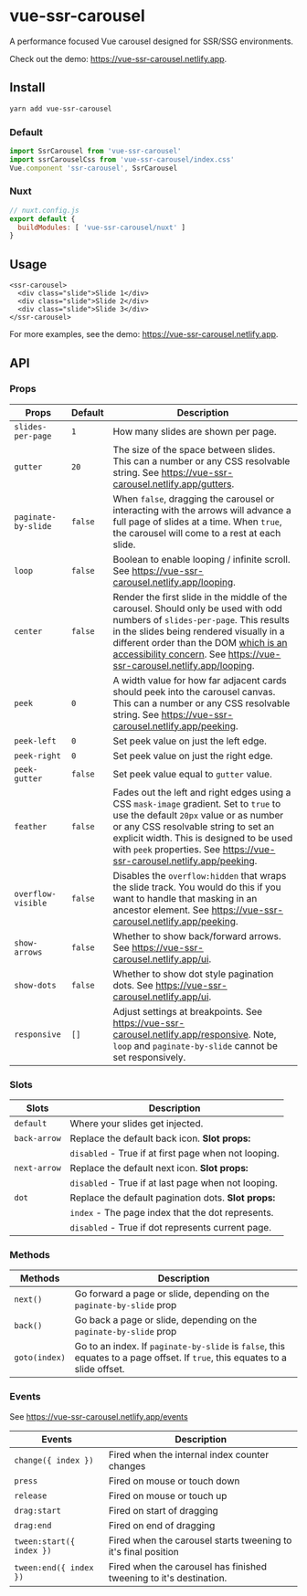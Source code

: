 # vue-ssr-carousel

A performance focused Vue carousel designed for SSR/SSG environments.

Check out the demo: https://vue-ssr-carousel.netlify.app.

## Install

```sh
yarn add vue-ssr-carousel
```

### Default

```js
import SsrCarousel from 'vue-ssr-carousel'
import ssrCarouselCss from 'vue-ssr-carousel/index.css'
Vue.component 'ssr-carousel', SsrCarousel
```

### Nuxt

```js
// nuxt.config.js
export default {
  buildModules: [ 'vue-ssr-carousel/nuxt' ]
}
```

## Usage

```vue
<ssr-carousel>
  <div class="slide">Slide 1</div>
  <div class="slide">Slide 2</div>
  <div class="slide">Slide 3</div>
</ssr-carousel>
```

For more examples, see the demo: https://vue-ssr-carousel.netlify.app.

## API

### Props

| **Props**           | **Default** | **Description**
|---------------------|-------------|----------------
| `slides-per-page`   | `1`         | How many slides are shown per page.
| `gutter`            | `20`        | The size of the space between slides. This can a number or any CSS resolvable string. See https://vue-ssr-carousel.netlify.app/gutters.
| `paginate-by-slide` | `false`     | When `false`, dragging the carousel or interacting with the arrows will advance a full page of slides at a time.  When `true`, the carousel will come to a rest at each slide.
| `loop`              | `false`     | Boolean to enable looping / infinite scroll. See https://vue-ssr-carousel.netlify.app/looping.
| `center`            | `false`     | Render the first slide in the middle of the carousel.  Should only be used with odd numbers of `slides-per-page`.  This results in the slides being rendered visually in a different order than the DOM [which is an accessibility concern](https://developer.mozilla.org/en-US/docs/Web/CSS/order#accessibility_concerns). See https://vue-ssr-carousel.netlify.app/looping.
| `peek`              | `0`         | A width value for how far adjacent cards should peek into the carousel canvas. This can a number or any CSS resolvable string. See https://vue-ssr-carousel.netlify.app/peeking.
| `peek-left`         | `0`         | Set peek value on just the left edge.
| `peek-right`        | `0`         | Set peek value on just the right edge.
| `peek-gutter`       | `false`     | Set peek value equal to `gutter` value.
| `feather`           | `false`     | Fades out the left and right edges using a CSS `mask-image` gradient.  Set to `true` to use the default `20px` value or as number or any CSS resolvable string to set an explicit width. This is designed to be used with `peek` properties. See https://vue-ssr-carousel.netlify.app/peeking.
| `overflow-visible`  | `false`     | Disables the `overflow:hidden` that wraps the slide track.  You would do this if you want to handle that masking in an ancestor element.  See https://vue-ssr-carousel.netlify.app/peeking.
| `show-arrows`       | `false`     | Whether to show back/forward arrows. See https://vue-ssr-carousel.netlify.app/ui.
| `show-dots`         | `false`     | Whether to show dot style pagination dots. See https://vue-ssr-carousel.netlify.app/ui.
| `responsive`        | `[]`        | Adjust settings at breakpoints. See https://vue-ssr-carousel.netlify.app/responsive. Note, `loop` and `paginate-by-slide` cannot be set responsively.

### Slots

| **Slots**    | **Description**
|--------------|----------------------------------------------------------
| `default`    | Where your slides get injected.
| `back-arrow` | Replace the default back icon. **Slot props:**
|              | `disabled` - True if at first page when not looping.
| `next-arrow` | Replace the default next icon. **Slot props:**
|              |  `disabled` - True if at last page when not looping.
| `dot`        | Replace the default pagination dots.  **Slot props:**
|              | `index` - The page index that the dot represents.
|              | `disabled` - True if dot represents current page.

### Methods

| Methods       | Description
|---------------|----------------------------------------------------------------------------------------------------------------------------------
| `next()`      | Go forward a page or slide, depending on the `paginate-by-slide` prop
| `back()`      | Go back a page or slide, depending on the `paginate-by-slide` prop
| `goto(index)` | Go to an index.  If `paginate-by-slide` is `false`, this equates to a page offset.  If `true`, this equates to a slide offset.

### Events

See https://vue-ssr-carousel.netlify.app/events

| Events                   | Description
|--------------------------|--------------------------------------------------------------------
| `change({ index })`      | Fired when the internal index counter changes
| `press`                  | Fired on mouse or touch down
| `release`                | Fired on mouse or touch up
| `drag:start`             | Fired on start of dragging
| `drag:end`               | Fired on end of dragging
| `tween:start({ index })` | Fired when the carousel starts tweening to it's final position
| `tween:end({ index })`   | Fired when the carousel has finished tweening to it's destination.
